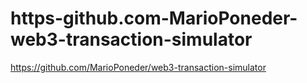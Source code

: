 # https-github.com-MarioPoneder-web3-transaction-simulator
https://github.com/MarioPoneder/web3-transaction-simulator
